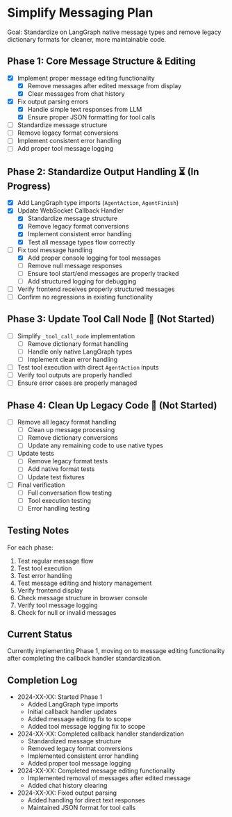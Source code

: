 # Simplify Messaging Plan

Goal: Standardize on LangGraph native message types and remove legacy dictionary formats for cleaner, more maintainable code.

## Phase 1: Core Message Structure & Editing
- [x] Implement proper message editing functionality
  - [x] Remove messages after edited message from display
  - [x] Clear messages from chat history
- [x] Fix output parsing errors
  - [x] Handle simple text responses from LLM
  - [x] Ensure proper JSON formatting for tool calls
- [ ] Standardize message structure
- [ ] Remove legacy format conversions
- [ ] Implement consistent error handling
- [ ] Add proper tool message logging

## Phase 2: Standardize Output Handling ⏳ (In Progress)
- [x] Add LangGraph type imports (`AgentAction`, `AgentFinish`)
- [x] Update WebSocket Callback Handler
  - [x] Standardize message structure
  - [x] Remove legacy format conversions
  - [x] Implement consistent error handling
  - [x] Test all message types flow correctly
- [ ] Fix tool message handling
  - [x] Add proper console logging for tool messages
  - [ ] Remove null message responses
  - [ ] Ensure tool start/end messages are properly tracked
  - [ ] Add structured logging for debugging
- [ ] Verify frontend receives properly structured messages
- [ ] Confirm no regressions in existing functionality

## Phase 3: Update Tool Call Node 🔄 (Not Started)
- [ ] Simplify `_tool_call_node` implementation
  - [ ] Remove dictionary format handling
  - [ ] Handle only native LangGraph types
  - [ ] Implement clean error handling
- [ ] Test tool execution with direct `AgentAction` inputs
- [ ] Verify tool outputs are properly handled
- [ ] Ensure error cases are properly managed

## Phase 4: Clean Up Legacy Code 🔄 (Not Started)
- [ ] Remove all legacy format handling
  - [ ] Clean up message processing
  - [ ] Remove dictionary conversions
  - [ ] Update any remaining code to use native types
- [ ] Update tests
  - [ ] Remove legacy format tests
  - [ ] Add native format tests
  - [ ] Update test fixtures
- [ ] Final verification
  - [ ] Full conversation flow testing
  - [ ] Tool execution testing
  - [ ] Error handling testing

## Testing Notes
For each phase:
1. Test regular message flow
2. Test tool execution
3. Test error handling
4. Test message editing and history management
5. Verify frontend display
6. Check message structure in browser console
7. Verify tool message logging
8. Check for null or invalid messages

## Current Status
Currently implementing Phase 1, moving on to message editing functionality after completing the callback handler standardization.

## Completion Log
- 2024-XX-XX: Started Phase 1
  - Added LangGraph type imports
  - Initial callback handler updates
  - Added message editing fix to scope
  - Added tool message logging fix to scope
- 2024-XX-XX: Completed callback handler standardization
  - Standardized message structure
  - Removed legacy format conversions
  - Implemented consistent error handling
  - Added proper tool message logging
- 2024-XX-XX: Completed message editing functionality
  - Implemented removal of messages after edited message
  - Added chat history clearing
- 2024-XX-XX: Fixed output parsing
  - Added handling for direct text responses
  - Maintained JSON format for tool calls